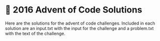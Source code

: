 # :christmas_tree: 2016 Advent of Code Solutions


Here are the solutions for the advent of code challenges.
Included in each solution are an input.txt with the input for the challenge and a problem.txt with the text of the challenge.